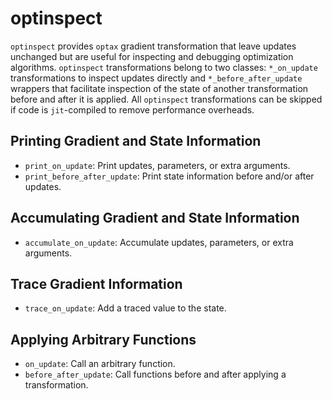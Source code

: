 # optinspect

`optinspect` provides `optax` gradient transformation that leave updates unchanged but are useful for inspecting and debugging optimization algorithms. `optinspect` transformations belong to two classes: `*_on_update` transformations to inspect updates directly and `*_before_after_update` wrappers that facilitate inspection of the state of another transformation before and after it is applied. All `optinspect` transformations can be skipped if code is `jit`-compiled to remove performance overheads.

## Printing Gradient and State Information

- `print_on_update`: Print updates, parameters, or extra arguments.
- `print_before_after_update`: Print state information before and/or after updates.

## Accumulating Gradient and State Information

- `accumulate_on_update`: Accumulate updates, parameters, or extra arguments.

## Trace Gradient Information

- `trace_on_update`: Add a traced value to the state.

## Applying Arbitrary Functions

- `on_update`: Call an arbitrary function.
- `before_after_update`: Call functions before and after applying a transformation.
